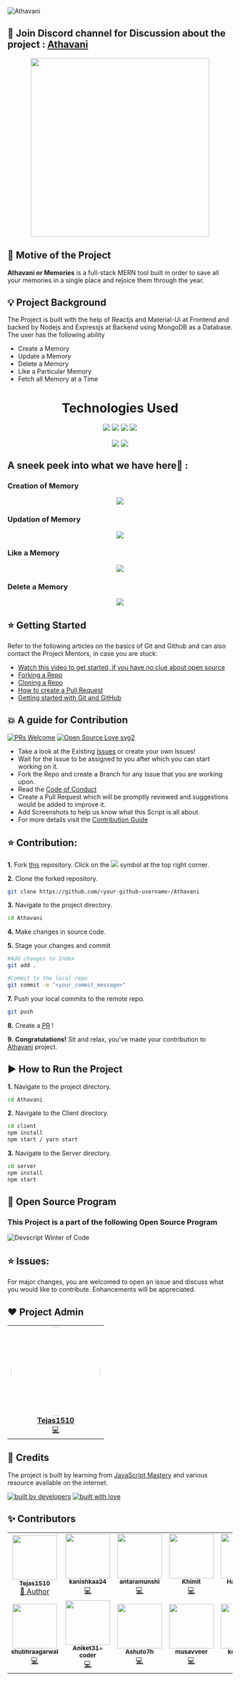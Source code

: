 ![Athavani](https://socialify.git.ci/Tejas1510/Athavani/image?description=1&forks=1&issues=1&language=1&owner=1&pattern=Plus&pulls=1&stargazers=1&theme=Dark)

## 📢 Join Discord channel for Discussion about the project : [Athavani](https://discord.gg/pQbVQqu7)

<p align="center">
  <img width="400" height="400" src = "https://github.com/Tejas1510/Athavani/blob/master/assets/athavani.gif"></img>
</p>  

## 📌 Motive of the Project

<b>Athavani or Memories</b> is a full-stack MERN tool built in order to save all your memories in a single place and rejoice them through the year.

## 💡 Project Background

The Project is built with the help of Reactjs and Material-Ui at Frontend and backed by Nodejs and Expressjs at Backend using MongoDB as a Database. The user has the following
ability

- Create a Memory
- Update a Memory
- Delete a Memory
- Like a Particular Memory
- Fetch all Memory at a Time


<center><h1 align="center">Technologies Used</h1></center>
<p align="center">
<img src = "https://github.com/Tejas1510/Athavani/blob/master/assets/Images/react1.png"></img>
<img src = "https://github.com/Tejas1510/Athavani/blob/master/assets/Images/nodejs.png"></img>
<img src = "https://github.com/Tejas1510/Athavani/blob/master/assets/Images/express.png"></img>
<img src = "https://github.com/Tejas1510/Athavani/blob/master/assets/Images/mongo.png"></img>
</p>

<p align="center" margin="10px">
<img margin="10px" align="center" src = "https://github.com/Tejas1510/Athavani/blob/master/assets/Images/netlify.png"></img>
<img align="center" src = "https://github.com/Tejas1510/Athavani/blob/master/assets/Images/heroku.png"></img>
</p>

## A sneek peek into what we have here🙈 :

### Creation of Memory
<p align="center"><img src="https://github.com/Tejas1510/Athavani/blob/master/assets/creation.gif"></p>

### Updation of Memory
<p align="center"><img src="https://github.com/Tejas1510/Athavani/blob/master/assets/updation.gif"></p>

### Like a  Memory
<p align="center"><img src="https://github.com/Tejas1510/Athavani/blob/master/assets/likePost.gif"></p>

### Delete a Memory
<p align="center"><img src="https://github.com/Tejas1510/Athavani/blob/master/assets/Delete.gif"></p>


## ⭐ Getting Started

Refer to the following articles on the basics of Git and Github and can also contact the Project Mentors, in case you are stuck:

- [Watch this video to get started, if you have no clue about open source](https://youtu.be/SL5KKdmvJ1U)
- [Forking a Repo](https://help.github.com/en/github/getting-started-with-github/fork-a-repo)
- [Cloning a Repo](https://help.github.com/en/desktop/contributing-to-projects/creating-a-pull-request)
- [How to create a Pull Request](https://opensource.com/article/19/7/create-pull-request-github)
- [Getting started with Git and GitHub](https://towardsdatascience.com/getting-started-with-git-and-github-6fcd0f2d4ac6)

## 💥 A guide for Contribution

[![PRs Welcome](https://img.shields.io/badge/PRs-welcome-brightgreen.svg?style=flat-square)](http://makeapullrequest.com)
[![Open Source Love svg2](https://badges.frapsoft.com/os/v2/open-source.svg?v=103)](https://github.com/ellerbrock/open-source-badges/)

- Take a look at the Existing [Issues](https://github.com/Tejas1510/Athavani/issues) or create your own Issues!
- Wait for the Issue to be assigned to you after which you can start working on it.
- Fork the Repo and create a Branch for any Issue that you are working upon.
- Read the [Code of Conduct](https://github.com/Tejas1510/Hacking-Scripts/blob/main/CODE_OF_CONDUCT.md)
- Create a Pull Request which will be promptly reviewed and suggestions would be added to improve it.
- Add Screenshots to help us know what this Script is all about.
- For more details visit the [Contribution Guide](https://github.com/Tejas1510/Athavani/blob/master/CONTRIBUTING.md)


## ⭐ Contribution:
**1.** Fork [this](https://github.com/Tejas1510/Athavani/) repository.
Click on the <a href="https://github.com/Tejas1510/Athavani/"><img src="https://img.icons8.com/ios/24/000000/code-fork.png"></a> symbol at the top right corner.

**2.** Clone the forked repository.

```bash
git clone https://github.com/<your-github-username>/Athavani
```

**3.** Navigate to the project directory.

```bash
cd Athavani
```

**4.** Make changes in source code.

**5.** Stage your changes and commit

```bash
#Add changes to Index
git add .

#Commit to the local repo
git commit -m "<your_commit_message>"
```

**7.** Push your local commits to the remote repo.

```bash
git push
```

**8.** Create a [PR](https://help.github.com/en/github/collaborating-with-issues-and-pull-requests/creating-a-pull-request) !

**9.** **Congratulations!** Sit and relax, you've made your contribution to [Athavani](https://github.com/Tejas1510/Athavani) project.

##  ▶️ How to Run the Project

**1.** Navigate to the project directory.

```bash
cd Athavani
```

**2.** Navigate to the Client directory.

```bash
cd client
npm install
npm start / yarn start
```

**3.** Navigate to the Server directory.

```bash
cd server
npm install
npm start 
```

## 📢  Open Source Program

### This Project is a part of the following Open Source Program

<img src ="https://github.com/Tejas1510/Athavani/blob/master/assets/Images/devscriptcode.png" alt ="Devscript Winter of Code"></img>

## ⭐ Issues:
For major changes, you are welcomed to open an issue and discuss what you would like to contribute. Enhancements will be appreciated.

## ❤️ Project Admin
<table>
    <tr>
        <td align="center">
            <a href="https://github.com/Tejas1510">
            <img src="https://avatars0.githubusercontent.com/u/64543913?s=400&u=6468d71695b9ce8fc4a5704cfe7df32fdd28437a&v=4" width="200px;" alt="" style="border-radius:50%"/> <br />
            <b>Tejas1510</b>
            </a><br />
            <a href="https://github.com/Tejas1510/Awesome-Javascript-and-React-Project/commits?author=Tejas1510" title="Coding">💻</a>
        </td>
 </tr>
 </table>

## 🔔 Credits

The project is built by learning from [JavaScript Mastery](https://www.youtube.com/watch?v=ngc9gnGgUdA) and various resource available on the internet.



<a href="https://github.com/Tejas1510"><img src="http://ForTheBadge.com/images/badges/built-by-developers.svg" alt="built by developers"></a>
[![built with love](https://forthebadge.com/images/badges/built-with-love.svg)](https://github.com/Tejas1510/Athavani)

## ✨ Contributors

<table>
<!--   ROW 1 -->
    <tr>
        <td align="center">
            <a href="https://github.com/Tejas1510">
            <img src="https://avatars3.githubusercontent.com/u/64543913?v=4" width="100px" alt=""/><br />
            <sub><b>Tejas1510</b></sub>
            </a><br />
            <a href="https://github.com/Tejas1510/Athavani/commits?author=Tejas1510">
            👑 Author
            </a>
        </td>
        <td align="center">
            <a href="https://github.com/kanishkaa24">
            <img src="https://avatars0.githubusercontent.com/u/71253790?v=4" width="100px" alt=""/><br />
            <sub><b>kanishkaa24</b></sub>
            </a><br />
            <a href="https://github.com/Tejas1510/Athavani/commits?author=kanishkaa24">
            💻
            </a>
        </td>
        <td align="center">
            <a href="https://github.com/antaramunshi">
            <img src="https://avatars0.githubusercontent.com/u/74422097?v=4" width="100px" alt=""/><br />
            <sub><b>antaramunshi</b></sub>
            </a><br />
            <a href="https://github.com/Tejas1510/Athavani/commits?author=antaramunshi">
            💻
            </a>
        </td>
        <td align="center">
            <a href="https://github.com/Khimit">
            <img src="https://avatars2.githubusercontent.com/u/46605529?v=4" width="100px" alt=""/><br />
            <sub><b>Khimit</b></sub>
            </a><br />
            <a href="https://github.com/Tejas1510/Athavani/commits?author=Khimit">
            💻
            </a>
        </td>
        <td align="center">
            <a href="https://github.com/Harshit850">
            <img src="https://avatars1.githubusercontent.com/u/53150301?v=4" width="100px" alt=""/><br />
            <sub><b>Harshit850</b></sub>
            </a><br />
            <a href="https://github.com/Tejas1510/Athavani/commits?author=Harshit850">
            💻
            </a>
        </td>
        <td align="center">
            <a href="https://github.com/sanjay270899">
            <img src="https://avatars3.githubusercontent.com/u/43892590?v=4" width="100px" alt=""/><br />
            <sub><b>sanjay270899</b></sub>
            </a><br />
            <a href="https://github.com/Tejas1510/Athavani/commits?author=sanjay270899">
            💻
            </a>
        </td>
        <td align="center">
            <a href="https://github.com/sakshikhachane">
            <img src="https://avatars1.githubusercontent.com/u/53635792?v=4" width="100px" alt=""/><br />
            <sub><b>sakshikhachane</b></sub>
            </a><br />
            <a href="https://github.com/Tejas1510/Athavani/commits?author=sakshikhachane">
            💻
            </a>
        </td>
    </tr>
<!--      ROW 2 -->
    <tr>
        <td align="center">
            <a href="https://github.com/shubhraagarwal">
            <img src="https://avatars3.githubusercontent.com/u/67220475?v=4" width="100px" alt=""/><br />
            <sub><b>shubhraagarwal</b></sub>
            </a><br />
            <a href="https://github.com/Tejas1510/Athavani/commits?author=shubhraagarwal">
            💻
            </a>
        </td>
        <td align="center">
            <a href="https://github.com/Aniket31-coder">
            <img src="https://avatars3.githubusercontent.com/u/55101835?v=4" width="100px" alt=""/><br />
            <sub><b>Aniket31-coder</b></sub>
            </a><br />
            <a href="https://github.com/Tejas1510/Athavani/commits?author=Aniket31-coder">
            💻
            </a>
        </td>
        <td align="center">
            <a href="https://github.com/Ashuto7h">
            <img src="https://avatars1.githubusercontent.com/u/53266261?v=4" width="100px" alt=""/><br />
            <sub><b>Ashuto7h</b></sub>
            </a><br />
            <a href="https://github.com/Tejas1510/Athavani/commits?author=Ashuto7h">
            💻
            </a>
        </td>
        <td align="center">
            <a href="https://github.com/musavveer">
            <img src="https://avatars2.githubusercontent.com/u/62888562?v=4" width="100px" alt=""/><br />
            <sub><b>musavveer</b></sub>
            </a><br />
            <a href="https://github.com/Tejas1510/Athavani/commits?author=musavveer">
            💻
            </a>
        </td>
        <td align="center">
            <a href="https://github.com/koolgax99">
            <img src="https://avatars0.githubusercontent.com/u/55532999?v=4" width="100px" alt=""/><br />
            <sub><b>koolgax99</b></sub>
            </a><br />
            <a href="https://github.com/Tejas1510/Athavani/commits?author=koolgax99">
            💻
            </a>
        </td>
        <td align="center">
            <a href="https://github.com/SuNiL-Chau">
            <img src="https://avatars0.githubusercontent.com/u/46418190?v=4" width="100px" alt=""/><br />
            <sub><b>SuNiL-Chau</b></sub>
            </a><br />
            <a href="https://github.com/Tejas1510/Athavani/commits?author=SuNiL-Chau">
            💻
            </a>
        </td>
        <td align="center">
            <a href="https://github.com/kenkirito">
            <img src="https://avatars1.githubusercontent.com/u/68530218?v=4" width="100px" alt=""/><br />
            <sub><b>kenkirito</b></sub>
            </a><br />
            <a href="https://github.com/Tejas1510/Athavani/commits?author=kenkirito">
            💻
            </a>
        </td>
    </tr>
</table>
